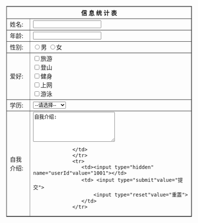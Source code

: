 <!DOCTYPE html>
<html lang="en">
<head>
    <meta charset="UTF-8">
    <meta http-equiv="X-UA-Compatible" content="IE=edge">
    <meta name="viewport" content="width=device-width, initial-scale=1.0">
    <title>信息统计表</title>
</head>
<body>
    <table border="1">
        <form>
            <tr><th colspan="2" align="center">信 息 统 计 表</th></tr>
            <tr><td >姓名:</td>
                <td><input type="text"name="useName"></td>
            </tr>
            <tr><td >年龄:</td>
                <td><input type="text"age="useAge"></td>
            </tr>
            <tr>
                <td>性别:</td>
                <td><input type="radio"name="sex"value="1">男
                 <input type="radio"name="sex"value="0">女
                </td> 
            </tr>
                <tr> <td>爱好:</td>
                 <td>
                 <input type="checkbox" name="hobby"value="1">旅游<br/>
                 <input type="checkbox" name="hobby"value="2">登山<br/>
                 <input type="checkbox" name="hobby"value="3">健身<br/>
                 <input type="checkbox" name="hobby"value="4">上网<br/>
                 <input type="checkbox" name="hobby"value="5">游泳  
                 </td>
                </tr>
                 <tr>
                    <td>学历:
                    </td>
                    <td><select name="degree">
                    <option value="">--请选择--</option>
                    <option value="1">专科</option>
                    <option value="2">本科</option>
                    <option value="3">硕士</option>
                    <option value="4">博士及以上</option>
                 </select>  
                    </td>
                 </tr>
                 <tr>
                <td> 自我介绍:</td>
                 <td><textarea name="comment"rows="5" cols="25">自我介绍:</textarea> 
                    
                 </td>
                 </tr>
                 <tr>
                    <td><input type="hidden" name="userId"value="1001"></td>
                    <td> <input type="submit"value="提交">
                        <input type="reset"value="重置">
                    </td>
                 </tr>
</form>
    </table>
</body>
</html>

